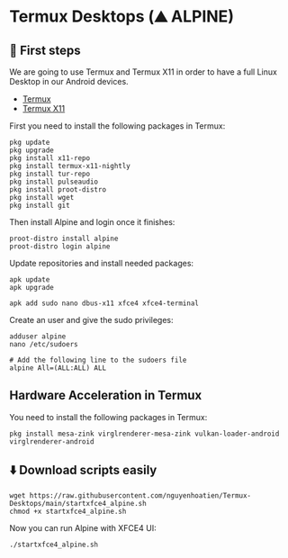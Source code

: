 # Termux Desktops (⛰️ ALPINE)

## 🏁 First steps

We are going to use Termux and Termux X11 in order to have a full Linux Desktop in our Android devices.

- [Termux](https://github.com/termux/termux-app/releases)
- [Termux X11](https://github.com/termux/termux-x11/releases)

First you need to install the following packages in Termux:

```
pkg update
pkg upgrade
pkg install x11-repo
pkg install termux-x11-nightly
pkg install tur-repo
pkg install pulseaudio
pkg install proot-distro
pkg install wget
pkg install git
```

Then install Alpine and login once it finishes:

```
proot-distro install alpine
proot-distro login alpine
```

Update repositories and install needed packages:

```
apk update
apk upgrade

apk add sudo nano dbus-x11 xfce4 xfce4-terminal
```

Create an user and give the sudo privileges:

```
adduser alpine
nano /etc/sudoers

# Add the following line to the sudoers file
alpine All=(ALL:ALL) ALL
```

## Hardware Acceleration in Termux

You need to install the following packages in Termux:

```
pkg install mesa-zink virglrenderer-mesa-zink vulkan-loader-android virglrenderer-android
```

## ⬇️ Download scripts easily

```
wget https://raw.githubusercontent.com/nguyenhoatien/Termux-Desktops/main/startxfce4_alpine.sh
chmod +x startxfce4_alpine.sh
```

Now you can run Alpine with XFCE4 UI:

```
./startxfce4_alpine.sh
```

